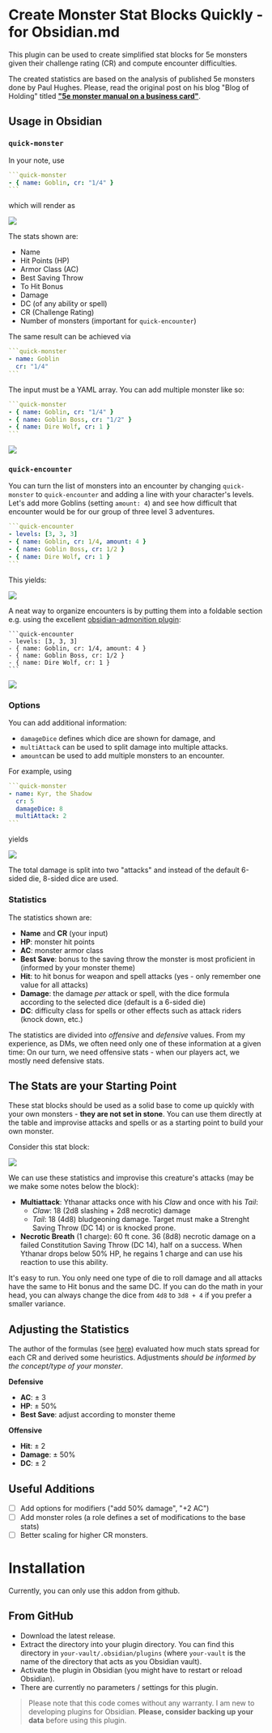 # Create Monster Stat Blocks Quickly - for Obsidian.md

This plugin can be used to create simplified stat blocks for 5e monsters given their challenge rating (CR) and compute encounter difficulties.

The created statistics are based on the analysis of published 5e monsters done by Paul Hughes. Please, read the original post on his blog "Blog of Holding" titled **["5e monster manual on a business card"](http://blogofholding.com/?p=7338)**.

## Usage in Obsidian

### `quick-monster`

In your note, use

````yaml
```quick-monster
- { name: Goblin, cr: "1/4" }
```
````

which will render as

<img src="https://github.com/g-bauer/obsidian-quick-monsters/blob/main/img/goblin.png">

The stats shown are:
- Name
- Hit Points (HP)
- Armor Class (AC)
- Best Saving Throw
- To Hit Bonus
- Damage
- DC (of any ability or spell)
- CR (Challenge Rating)
- Number of monsters (important for `quick-encounter`)

The same result can be achieved via

````yaml
```quick-monster
- name: Goblin
  cr: "1/4"
```
````

The input must be a YAML array. You can add multiple monster like so:

````yaml
```quick-monster
- { name: Goblin, cr: "1/4" }
- { name: Goblin Boss, cr: "1/2" }
- { name: Dire Wolf, cr: 1 }
```
````

<img src="https://github.com/g-bauer/obsidian-quick-monsters/blob/main/img/multiple_monsters.PNG">

### `quick-encounter`

You can turn the list of monsters into an encounter by changing `quick-monster` to `quick-encounter` and adding a line with your character's levels.
Let's add more Goblins (setting `amount: 4`)  and see how difficult that encounter would be for our group of three level 3 adventures.

````yaml
```quick-encounter
- levels: [3, 3, 3]
- { name: Goblin, cr: 1/4, amount: 4 }
- { name: Goblin Boss, cr: 1/2 }
- { name: Dire Wolf, cr: 1 }
```
````
This yields:

<img src="https://github.com/g-bauer/obsidian-quick-monsters/blob/main/img/encounter.PNG">

A neat way to organize encounters is by putting them into a foldable section e.g. using the excellent [obsidian-admonition plugin](https://github.com/valentine195/obsidian-admonition):

````ad-encounter
```quick-encounter
- levels: [3, 3, 3]
- { name: Goblin, cr: 1/4, amount: 4 }
- { name: Goblin Boss, cr: 1/2 }
- { name: Dire Wolf, cr: 1 }
```
````

<img src="https://github.com/g-bauer/obsidian-quick-monsters/blob/main/img/encounter-ad.PNG">

### Options

You can add additional information:
- `damageDice` defines which dice are shown for damage, and
- `multiAttack` can be used to split damage into multiple attacks.
- `amount`can be used to add multiple monsters to an encounter.

For example, using

````yaml
```quick-monster
- name: Kyr, the Shadow
  cr: 5
  damageDice: 8
  multiAttack: 2
```
````

yields

<img src="https://github.com/g-bauer/obsidian-quick-monsters/blob/main/img/kyr.PNG">

The total damage is split into two "attacks" and instead of the default 6-sided die, 8-sided dice are used.


### Statistics

The statistics shown are:

- **Name** and **CR** (your input)
- **HP**: monster hit points
- **AC**: monster armor class
- **Best Save**: bonus to the saving throw the monster is most proficient in (informed by your monster theme)
- **Hit**: to hit bonus for weapon and spell attacks (yes - only remember one value for all attacks)
- **Damage**: the damage *per* attack or spell, with the dice formula according to the selected dice (default is a 6-sided die)
- **DC**: difficulty class for spells or other effects such as attack riders (knock down, etc.)

The statistics are divided into *offensive* and *defensive* values. From my experience, as DMs, we often need only one of these information at a given time: On our turn, we need offensive stats - when our players act, we mostly need defensive stats.

## The Stats are your Starting Point

These stat blocks should be used as a solid base to come up quickly with your own monsters - **they are not set in stone**.
You can use them directly at the table and improvise attacks and spells or as a starting point to build your own monster.

Consider this stat block:

<img src="https://github.com/g-bauer/obsidian-quick-monsters/blob/main/img/ythanar.PNG">

We can use these statistics and improvise this creature's attacks (may be we make some notes below the block):

- **Multiattack**: Ythanar attacks once with his *Claw* and once with his *Tail*:
  -  *Claw*: 18 (2d8 slashing + 2d8 necrotic) damage
  -  *Tail*: 18 (4d8) bludgeoning damage. Target must make a Strenght Saving Throw (DC 14) or is knocked prone.
- **Necrotic Breath** (1 charge): 60 ft cone. 36 (8d8) necrotic damage on a failed Constitution Saving Throw (DC 14), half on a success. When Ythanar drops below 50% HP, he regains 1 charge and can use his reaction to use this ability.

It's easy to run. You only need one type of die to roll damage and all attacks have the same to Hit bonus and the same DC.
If you can do the math in your head, you can always change the dice from `4d8` to `3d8 + 4` if you prefer a smaller variance.

## Adjusting the Statistics

The author of the formulas (see [here](http://blogofholding.com/?p=7338)) evaluated how much stats spread for each CR and derived some heuristics. Adjustments *should be informed by the concept/type of your monster*.

**Defensive**

- **AC**: &pm; 3
- **HP**: &pm; 50%  
- **Best Save**: adjust according to monster theme
  
**Offensive**
- **Hit**: &pm; 2
- **Damage**: &pm; 50%
- **DC**: &pm; 2

## Useful Additions

- [ ] Add options for modifiers ("add 50% damage", "+2 AC")
- [ ] Add monster roles (a role defines a set of modifications to the base stats)
- [ ] Better scaling for higher CR monsters.

# Installation

Currently, you can only use this addon from github.

## From GitHub

- Download the latest release.
- Extract the directory into your plugin directory. You can find this directory in `your-vault/.obsidian/plugins` (where `your-vault` is the name of the directory that acts as you Obsidian vault).
- Activate the plugin in Obsidian (you might have to restart or reload Obsidian).
- There are currently no parameters / settings for this plugin.

> Please note that this code comes without any warranty. I am new to developing plugins for Obsidian. **Please, consider backing up your data** before using this plugin.
